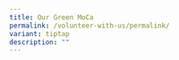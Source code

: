 ```yaml
---
title: Our Green MoCa
permalink: /volunteer-with-us/permalink/
variant: tiptap
description: ""
---
```

<p></p>